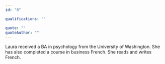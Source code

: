 ```yaml
---
id: "8"

qualifications: ""

quote: ""
quoteAuthor: ""
---
```


[Editing your profile]: https://github.com/SSWConsulting/People/wiki/3.-Editing-your-profile

Laura received a BA in psychology from the University of Washington. She has also completed a course in business French. She reads and writes French.
